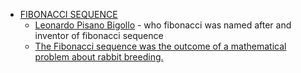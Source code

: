 - [FIBONACCI SEQUENCE](../../../../undefined/undefined/undefined.md) 
    - [Leonardo Pisano Bigollo](../../../../undefined/undefined/undefined.md) - who fibonacci was named after and inventor of fibonacci sequence
    - [The Fibonacci sequence was the outcome of a mathematical problem about rabbit breeding.](../../../../undefined/undefined/undefined.md) 